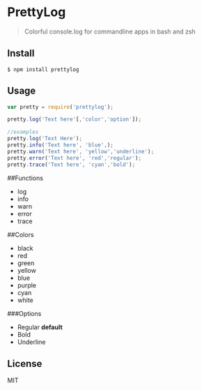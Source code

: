 # PrettyLog

> Colorful console.log for commandline apps in bash and zsh


## Install

```
$ npm install prettylog
```


## Usage

```javascript
var pretty = require('prettylog');

pretty.log('Text here'[,'color','option']);

//examples
pretty.log('Text Here');
pretty.info('Text here', 'blue',);
pretty.warn('Text here', 'yellow','underline');
pretty.error('Text here', 'red','regular');
pretty.trace('Text here', 'cyan','bold');
```

##Functions

* log
* info
* warn
* error
* trace

##Colors

* black
* red
* green
* yellow
* blue
* purple
* cyan
* white

###Options

* Regular **default**
* Bold
* Underline

## License

MIT
